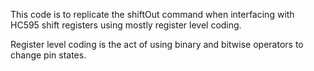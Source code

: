 This code is to replicate the shiftOut command when interfacing with
HC595 shift registers using mostly register level coding.

Register level coding is the act of using binary and bitwise operators to change
pin states.
